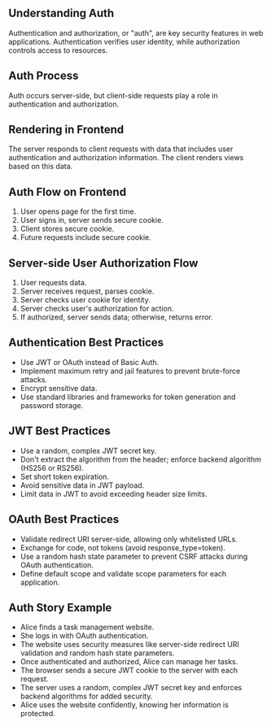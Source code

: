 ## Understanding Auth

Authentication and authorization, or "auth", are key security features in web applications. Authentication verifies user identity, while authorization controls access to resources.

## Auth Process

Auth occurs server-side, but client-side requests play a role in authentication and authorization.

## Rendering in Frontend

The server responds to client requests with data that includes user authentication and authorization information. The client renders views based on this data.

## Auth Flow on Frontend

1. User opens page for the first time.
2. User signs in, server sends secure cookie.
3. Client stores secure cookie.
4. Future requests include secure cookie.

## Server-side User Authorization Flow

1. User requests data.
2. Server receives request, parses cookie.
3. Server checks user cookie for identity.
4. Server checks user's authorization for action.
5. If authorized, server sends data; otherwise, returns error.

## Authentication Best Practices

* Use JWT or OAuth instead of Basic Auth.
* Implement maximum retry and jail features to prevent brute-force attacks.
* Encrypt sensitive data.
* Use standard libraries and frameworks for token generation and password storage.

## JWT Best Practices

* Use a random, complex JWT secret key.
* Don't extract the algorithm from the header; enforce backend algorithm (HS256 or RS256).
* Set short token expiration.
* Avoid sensitive data in JWT payload.
* Limit data in JWT to avoid exceeding header size limits.

## OAuth Best Practices

* Validate redirect URI server-side, allowing only whitelisted URLs.
* Exchange for code, not tokens (avoid response_type=token).
* Use a random hash state parameter to prevent CSRF attacks during OAuth authentication.
* Define default scope and validate scope parameters for each application.

## Auth Story Example

* Alice finds a task management website.
* She logs in with OAuth authentication.
* The website uses security measures like server-side redirect URI validation and random hash state parameters.
* Once authenticated and authorized, Alice can manage her tasks.
* The browser sends a secure JWT cookie to the server with each request.
* The server uses a random, complex JWT secret key and enforces backend algorithms for added security.
* Alice uses the website confidently, knowing her information is protected.

